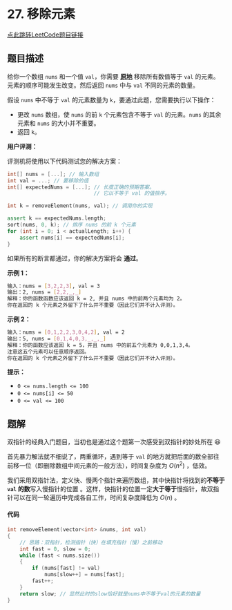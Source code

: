 # 27. 移除元素

[点此跳转LeetCode题目链接](https://leetcode.cn/problems/remove-element/description/)

## 题目描述

给你一个数组 `nums` 和一个值 `val`，你需要 **[原地](https://baike.baidu.com/item/原地算法)** 移除所有数值等于 `val` 的元素。元素的顺序可能发生改变。然后返回 `nums` 中与 `val` 不同的元素的数量。

假设 `nums` 中不等于 `val` 的元素数量为 `k`，要通过此题，您需要执行以下操作：

- 更改 `nums` 数组，使 `nums` 的前 `k` 个元素包含不等于 `val` 的元素。`nums` 的其余元素和 `nums` 的大小并不重要。
- 返回 `k`。



**用户评测：**

评测机将使用以下代码测试您的解决方案：

```cpp
int[] nums = [...]; // 输入数组
int val = ...; // 要移除的值
int[] expectedNums = [...]; // 长度正确的预期答案。
                            // 它以不等于 val 的值排序。

int k = removeElement(nums, val); // 调用你的实现

assert k == expectedNums.length;
sort(nums, 0, k); // 排序 nums 的前 k 个元素
for (int i = 0; i < actualLength; i++) {
    assert nums[i] == expectedNums[i];
}
```

如果所有的断言都通过，你的解决方案将会 **通过**。

 

**示例 1：**

```sh
输入：nums = [3,2,2,3], val = 3
输出：2, nums = [2,2,_,_]
解释：你的函数函数应该返回 k = 2, 并且 nums 中的前两个元素均为 2。
你在返回的 k 个元素之外留下了什么并不重要（因此它们并不计入评测）。
```

**示例 2：**

```sh
输入：nums = [0,1,2,2,3,0,4,2], val = 2
输出：5, nums = [0,1,4,0,3,_,_,_]
解释：你的函数应该返回 k = 5，并且 nums 中的前五个元素为 0,0,1,3,4。
注意这五个元素可以任意顺序返回。
你在返回的 k 个元素之外留下了什么并不重要（因此它们并不计入评测）。
```

 

**提示：**

- `0 <= nums.length <= 100`
- `0 <= nums[i] <= 50`
- `0 <= val <= 100`



## 题解

双指针的经典入门题目，当初也是通过这个题第一次感受到双指针的妙处所在 :laughing: 

首先暴力解法就不细说了，两重循环，遇到等于 `val` 的地方就把后面的数全部往前移一位（即删除数组中间元素的一般方法），时间复杂度为 $O(n^2)$ ，低效。

我们采用双指针法，定义快、慢两个指针来遍历数组，其中快指针将找到的**不等于 `val` 的数**写入慢指针的位置 。这样，快指针的位置一定**大于等于**慢指针，故双指针可以在同一轮遍历中完成各自工作，时间复杂度降低为 $O(n)$ 。

#### 代码

```cpp
int removeElement(vector<int> &nums, int val)
{
    // 思路：双指针，检测指针（快）在填充指针（慢）之前移动
    int fast = 0, slow = 0;
    while (fast < nums.size())
    {
        if (nums[fast] != val)
            nums[slow++] = nums[fast];
        fast++;
    }
    return slow; // 显然此时的slow恰好就是nums中不等于val的元素的数量
}
```

